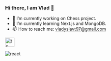 ### Hi there, I am Vlad 👋

- 🔭 I’m currently working on Chess project.
- 🌱 I’m currently learning Next.js and MongoDB.
- 📫 How to reach me: vladyslavt97@gmail.com

<img alt="ts" src="https://user-images.githubusercontent.com/85371429/216625607-0528e2b5-1280-476e-9dc9-692fa629fa6e.png" width="30px">

![react](https://user-images.githubusercontent.com/85371429/216625679-e799901f-9262-452c-b3b1-b05372d87c6e.png)

